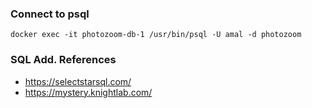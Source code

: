 ### Connect to psql

```
docker exec -it photozoom-db-1 /usr/bin/psql -U amal -d photozoom
```
### SQL Add. References 
-   https://selectstarsql.com/
-   https://mystery.knightlab.com/
